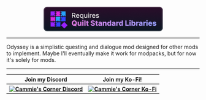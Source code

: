 <p align="center">
    <a href="https://modrinth.com/mod/qsl"><img src="https://raw.githubusercontent.com/intergrav/devins-badges/v3/assets/cozy/requires/quilt-standard-libraries_64h.png" width="311" height="64" title="Quilt Standard Libraries" alt="Quilt Standard Libraries"></a>
</p>

---

Odyssey is a simplistic questing and dialogue mod designed for other mods to implement. Maybe I'll eventually make it work for modpacks, but for now it's solely for mods.

---

<table align="center">
    <tr>
        <th><b>Join my Discord</b></th>
        <th><b>Join my Ko-Fi!</b></th>
    </tr>
    <tr>
        <th><a href="https://discord.gg/f5dFYWX"><img src="https://cammiescorner.dev/images/extras/discord.png" width="150" height="150" title="Cammie's Corner Discord" alt="Cammie's Corner Discord"></a></th>
        <th><a href="https://www.ko-fi.com/camellias_"><img src="https://cammiescorner.dev/images/extras/kofi.png" width="150" height="150" title="Cammie's Corner Ko-Fi" alt="Cammie's Corner Ko-Fi"></a></th>
    </tr>
</table>

